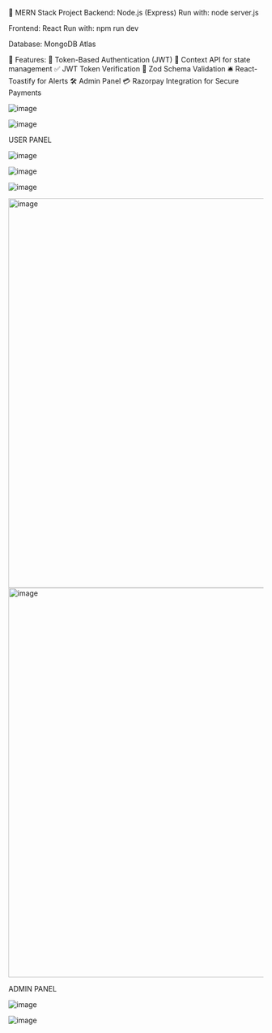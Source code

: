 🚀 MERN Stack Project
Backend: Node.js (Express)
Run with: node server.js

Frontend: React
Run with: npm run dev

Database: MongoDB Atlas

🔧 Features:
🔐 Token-Based Authentication (JWT)
🧠 Context API for state management
✅ JWT Token Verification
🔎 Zod Schema Validation
🛎️ React-Toastify for Alerts
🛠️ Admin Panel
💳 Razorpay Integration for Secure Payments

![image](https://github.com/user-attachments/assets/93736dad-2c01-4aaa-ab36-0ff7126e418b)

![image](https://github.com/user-attachments/assets/da4e2148-9d3b-46e5-b378-477733f7caa0)

USER PANEL

![image](https://github.com/user-attachments/assets/47e06ba8-3b2c-419f-a7fe-dc10ad09c448)

![image](https://github.com/user-attachments/assets/59ae2045-80c6-455e-8661-3f7c5533bdab)

![image](https://github.com/user-attachments/assets/3fb0b4db-2c42-44c5-a611-3091b6aafc96)

<img width="1366" height="768" alt="image" src="https://github.com/user-attachments/assets/0cc77627-5626-4a75-be30-19c6cd5a1bda" />

<img width="1366" height="768" alt="image" src="https://github.com/user-attachments/assets/9981dd1e-b0ec-4ce1-b131-e0f6b8a58324" />

ADMIN PANEL 

![image](https://github.com/user-attachments/assets/db71744c-2f40-497a-af40-5d7d5d9dec30)

![image](https://github.com/user-attachments/assets/390d6321-19fe-48f7-8d84-58885fc77e9d)




